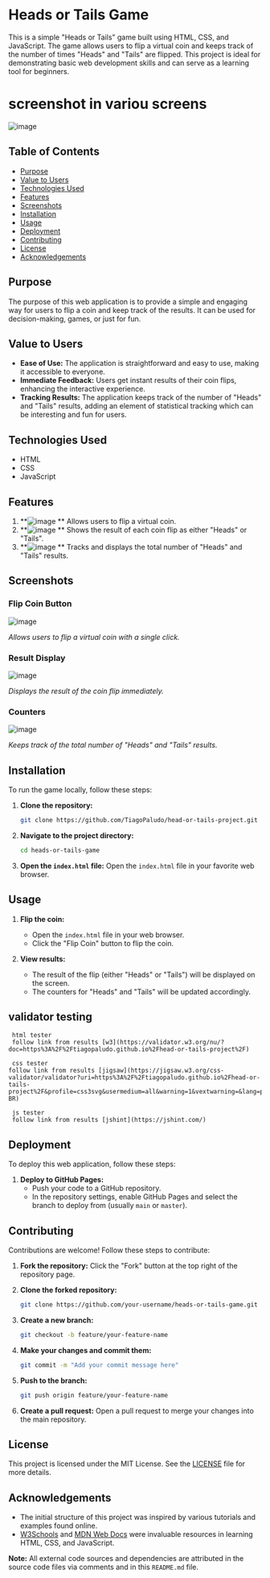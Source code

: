 # Heads or Tails Game

This is a simple "Heads or Tails" game built using HTML, CSS, and JavaScript. The game allows users to flip a virtual coin and keeps track of the number of times "Heads" and "Tails" are flipped. This project is ideal for demonstrating basic web development skills and can serve as a learning tool for beginners.

# screenshot in variou screens

![image](https://github.com/TiagoPaludo/head-or-tails-project/assets/80179815/a13af070-bf72-44e1-bc5f-6dc822e2bc83)


## Table of Contents
- [Purpose](#purpose)
- [Value to Users](#value-to-users)
- [Technologies Used](#technologies-used)
- [Features](#features)
- [Screenshots](#screenshots)
- [Installation](#installation)
- [Usage](#usage)
- [Deployment](#deployment)
- [Contributing](#contributing)
- [License](#license)
- [Acknowledgements](#acknowledgements)

## Purpose
The purpose of this web application is to provide a simple and engaging way for users to flip a coin and keep track of the results. It can be used for decision-making, games, or just for fun.

## Value to Users
- **Ease of Use:** The application is straightforward and easy to use, making it accessible to everyone.
- **Immediate Feedback:** Users get instant results of their coin flips, enhancing the interactive experience.
- **Tracking Results:** The application keeps track of the number of "Heads" and "Tails" results, adding an element of statistical tracking which can be interesting and fun for users.

## Technologies Used
- HTML
- CSS
- JavaScript

## Features
1. **![image](https://github.com/TiagoPaludo/head-or-tails-project/assets/80179815/04de2965-f5e1-40af-a1d6-2d5d366b6d17)
** Allows users to flip a virtual coin.
2. **![image](https://github.com/TiagoPaludo/head-or-tails-project/assets/80179815/4f6549a5-58aa-4731-b8e0-8232bb0be7a2)
** Shows the result of each coin flip as either "Heads" or "Tails".
3. **![image](https://github.com/TiagoPaludo/head-or-tails-project/assets/80179815/777ccdbd-650f-407c-aa49-747c7d266cf4)
** Tracks and displays the total number of "Heads" and "Tails" results.

## Screenshots
### Flip Coin Button
![image](https://github.com/TiagoPaludo/head-or-tails-project/assets/80179815/b2a9a3a7-7f25-4fed-b6b8-118e3f760996)

*Allows users to flip a virtual coin with a single click.*

### Result Display
![image](https://github.com/TiagoPaludo/head-or-tails-project/assets/80179815/72bc673c-21b2-401b-900a-10a4339741d4)

*Displays the result of the coin flip immediately.*

### Counters
![image](https://github.com/TiagoPaludo/head-or-tails-project/assets/80179815/1cae194f-356d-41c3-bfb2-992025f9af9f)

*Keeps track of the total number of "Heads" and "Tails" results.*

## Installation
To run the game locally, follow these steps:

1. **Clone the repository:**
    ```bash
    git clone https://github.com/TiagoPaludo/head-or-tails-project.git
    ```

2. **Navigate to the project directory:**
    ```bash
    cd heads-or-tails-game
    ```

3. **Open the `index.html` file:**
    Open the `index.html` file in your favorite web browser.

## Usage
1. **Flip the coin:**
    - Open the `index.html` file in your web browser.
    - Click the "Flip Coin" button to flip the coin.

2. **View results:**
    - The result of the flip (either "Heads" or "Tails") will be displayed on the screen.
    - The counters for "Heads" and "Tails" will be updated accordingly.

## validator testing
     html tester
     follow link from results [w3](https://validator.w3.org/nu/?doc=https%3A%2F%2Ftiagopaludo.github.io%2Fhead-or-tails-project%2F)

     css tester
    follow link from results [jigsaw](https://jigsaw.w3.org/css-validator/validator?uri=https%3A%2F%2Ftiagopaludo.github.io%2Fhead-or-tails-project%2F&profile=css3svg&usermedium=all&warning=1&vextwarning=&lang=pt-BR)

     js tester
     follow link from results [jshint](https://jshint.com/)

## Deployment
To deploy this web application, follow these steps:

1. **Deploy to GitHub Pages:**
    - Push your code to a GitHub repository.
    - In the repository settings, enable GitHub Pages and select the branch to deploy from (usually `main` or `master`).


## Contributing
Contributions are welcome! Follow these steps to contribute:

1. **Fork the repository:**
    Click the "Fork" button at the top right of the repository page.

2. **Clone the forked repository:**
    ```bash
    git clone https://github.com/your-username/heads-or-tails-game.git
    ```

3. **Create a new branch:**
    ```bash
    git checkout -b feature/your-feature-name
    ```

4. **Make your changes and commit them:**
    ```bash
    git commit -m "Add your commit message here"
    ```

5. **Push to the branch:**
    ```bash
    git push origin feature/your-feature-name
    ```

6. **Create a pull request:**
    Open a pull request to merge your changes into the main repository.

## License
This project is licensed under the MIT License. See the [LICENSE](LICENSE) file for more details.

## Acknowledgements
- The initial structure of this project was inspired by various tutorials and examples found online.
- [W3Schools](https://www.w3schools.com/) and [MDN Web Docs](https://developer.mozilla.org/) were invaluable resources in learning HTML, CSS, and JavaScript.

**Note:** All external code sources and dependencies are attributed in the source code files via comments and in this `README.md` file.
